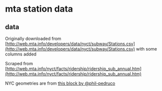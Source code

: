 # mta station data

## data

Originally downloaded from [http://web.mta.info/developers/data/nyct/subway/Stations.csv](http://web.mta.info/developers/data/nyct/subway/Stations.csv) with some columns added

Scraped from [http://web.mta.info/nyct/facts/ridership/ridership_sub_annual.htm](http://web.mta.info/nyct/facts/ridership/ridership_sub_annual.htm)

NYC geometries are from [this block by @phil-pedruco](http://bl.ocks.org/phil-pedruco/6646844)

